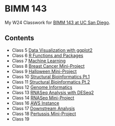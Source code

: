 # BIMM 143
My W24 Classwork for [BIMM 143 at UC San Diego](https://bioboot.github.io/bimm143_W24/).

## Contents
- Class 5 [Data Visualization with ggplot2](class05/class05.md)
- Class 6 [R Functions and Packages](class06/class06.md)
- Class 7 [Machine Learning](class07/class07.md)
- Class 8 [Breast Cancer Mini-Project](class08/Class08_breast_cancer_project.md)
- Class 9 [Halloween Mini-Project](class09/halloween_mini_project.md)
- Class 10 [Structural Bioinformatics Pt.1](class10/class10_1.md)
- Class 11 [Structural Bioinformatics Pt.2](class11/class11.md)
- Class 12 [Genome Informatics](class12/class12.md)
- Class 13 [RNASeq Analysis with DESeq2](class13/class13.md)
- Class 14 [RNASeq Mini-Project](class14/class14.md)
- Class 16 [AWS Instance](class16/class16.md)
- Class 17 [Downstream Analysis](class17/class17.md)
- Class 18 [Pertussis Mini-Project](class18/class18.md)
- Class 19

